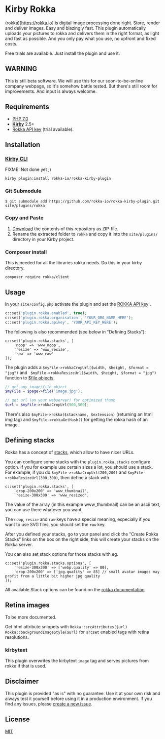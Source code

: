 # Kirby Rokka

(rokka)[https://rokka.io] is digital image processing done right. Store, render and deliver images. Easy and blazingly fast.
This plugin automatically uploads your pictures to rokka and delivers them in the right format, as light and fast as possible.
And you only pay what you use, no upfront and fixed costs. 

Free trials are available. Just install the plugin and use it.

## WARNING

This is still beta software. We will use this for our soon-to-be-online company webpage, so it's somehow battle tested. But there's still room for improvements. And input is always welcome.
## Requirements

- [PHP 7.0](https://php.net) 
- [**Kirby**](https://getkirby.com/) 2.5+ 
- [Rokka API key](https://rokka.io/en/signup/) (trial available).

## Installation

### [Kirby CLI](https://github.com/getkirby/cli)

FIXME: Not done yet ;)

```
kirby plugin:install rokka-io/rokka-kirby-plugin
```

### Git Submodule


```
$ git submodule add https://github.com/rokka-io/rokka-kirby-plugin.git site/plugins/rokka
```

### Copy and Paste

1. [Download](https://github.com/rokka-io/rokka-kirby-plugin/archive/master.zip) the contents of this repository as ZIP-file.
2. Rename the extracted folder to `rokka` and copy it into the `site/plugins/` directory in your Kirby project.

### Composer install

This is needed for all the libraries rokka needs. Do this in your kirby directory.
```
composer require rokka/client
```

## Usage

In your `site/config.php` activate the plugin and set the [ROKKA API key](https://rokka.io/en/signup/) .

```php
c::set('plugin.rokka.enabled', true); 
c::set('plugin.rokka.organisation', 'YOUR_ORG_NAME_HERE'); 
c::set('plugin.rokka.apikey', 'YOUR_API_KEY_HERE');
```

The following is also recommended (see below in "Defining Stacks"):

```
c::set('plugin.rokka.stacks', [
    'noop' => 'www_noop',
    'resize' => 'www_resize',
    'raw' => 'www_raw'
]);
```

The plugin adds a `$myFile->rokkaCropUrl($width, $height, $format = "jpg")` and `
$myFile->rokkaResizeUrl($width, $height, $format = "jpg")` function to [$file objects](https://getkirby.com/docs/cheatsheet#file).


```php
// get any image/file object
$myFile = $page->file('image.jpg');

// get url (on your webserver) for optimized thumb
$url = $myFile->rokkaCropUrl(500,500);

```

There's also `$myFile->rokka($stackname, $extension)` (returning an html img tag) and
`$myFile->rokkaGetHash()` for getting the rokka hash of an image.

## Defining stacks

Rokka has a concept of [stacks](https://rokka.io/documentation/references/stacks.html), which allow to have 
nicer URLs.

You can configure some stacks with the `plugin.rokka.stacks` configure option. If you for example use certain sizes a lot, you should use a stack. For example, if you do `$myFile->rokkaCropUrl(200,200)` and `$myFile->rokkaResizeUrl(300,300)`, then define a stack with 

```
c::set('plugin.rokka.stacks', [
    `crop-200x200' => 'www_thumbnail',
    `resize-300x300' => 'www_resized',
```

The value of the array (in this example www_thumbnail) can be an ascii text, you can use there whatever you want.

The `noop`, `resize` and `raw` keys have a special meaning, especially if you want to use SVG files, you should set the `raw` key.

After you defined your stacks, go to your panel and click the "Create Rokka Stacks" links on the box on the right side, this will create your stacks on the Rokka server.

You can also set stack options for those stacks with eg.

```
c::set('plugin.rokka.stacks.options', [
    'resize-300x300' => ['webp.quality' => 80], 
    'crop-200x200' => ['jpg.quality' => 85] // small avatar images may profit from a little bit higher jpg quality
]);
```

All available Stack options can be found on the [rokka documentation](https://rokka.io/documentation/references/stacks.html).


## Retina images

To be more documented. 

Get html attribute snippets with 
`Rokka::srcAttributes($url)`
`Rokka::backgroundImageStyle($url)`
for `srcset` enabled tags with retina resolutions.

### kirbytext

This plugin overwrites the kirbytext `image` tag and serves pictures from rokka if that is used.

## Disclaimer

This plugin is provided "as is" with no guarantee. Use it at your own risk and always test it yourself before using it in a production environment. If you find any issues, please [create a new issue](https://github.com/rokka/kirby-rokka/issues/new).

## License

[MIT](https://opensource.org/licenses/MIT)
